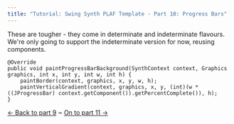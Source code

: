 ```yaml
---
title: "Tutorial: Swing Synth PLAF Template - Part 10: Progress Bars"
---
```

<p>These are tougher - they come in determinate and indeterminate flavours. We're only going to support the indeterminate version for now, reusing components.</p>

	@Override
	public void paintProgressBarBackground(SynthContext context, Graphics graphics, int x, int y, int w, int h) {
		paintBorder(context, graphics, x, y, w, h);
	    paintVerticalGradient(context, graphics, x, y, (int)(w * ((JProgressBar) context.getComponent()).getPercentComplete()), h);
	}

<p><a href="/content/tutorial-swing-synth-plaf-template-part-9-lists">&larr; Back to part 9</a> ~ <a href="/content/tutorial-swing-synth-plaf-template-part-11-targeting-styles">On to part 11 &rarr;</a></p>
